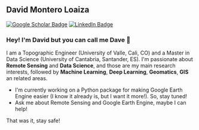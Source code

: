 ## David Montero Loaiza

[![Google Scholar Badge](https://img.shields.io/badge/Google-Scholar-lightgrey)](https://scholar.google.com/citations?user=-wTpOdsAAAAJ&hl=es&oi=ao)
[![LinkedIn Badge](https://img.shields.io/badge/My-LinkedIn-blue)](https://www.linkedin.com/in/david-montero-loaiza/)

### Hey! I'm David but you can call me Dave 👋

I am a Topographic Engineer (University of Valle, Cali, CO) and a Master in Data Science (University of Cantabria, Santander, ES). I'm passionate about **Remote Sensing** and **Data Science**, and those are my main research interests, followed by **Machine Learning**, **Deep Learning**, **Geomatics**, **GIS** an related areas.

- I'm currently working on a Python package for making Google Earth Engine easier (I know it already is, but I want it more!). So, stay tuned!
- Ask me about Remote Sensing and Google Earth Engine, maybe I can help!

That was it, stay safe!
